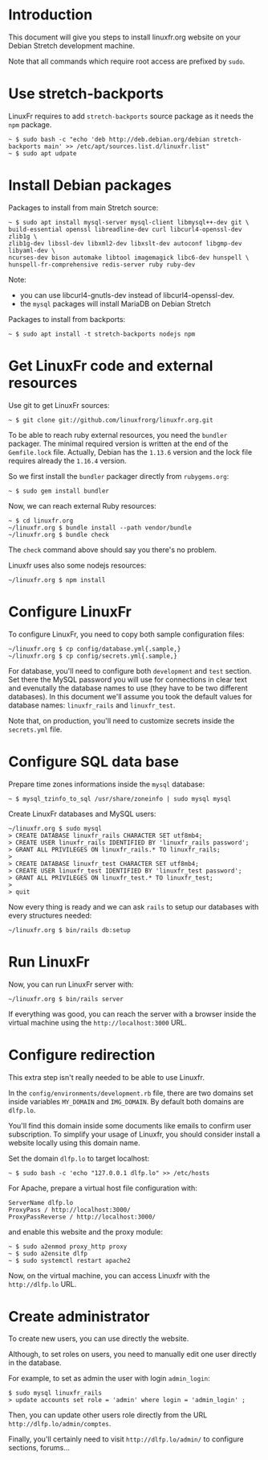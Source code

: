 # Introduction

This document will give you steps to install linuxfr.org website on your
Debian Stretch development machine.

Note that all commands which require root access are prefixed by `sudo`.

# Use stretch-backports

LinuxFr requires to add `stretch-backports` source package as it needs the `npm`
package.

```
~ $ sudo bash -c "echo 'deb http://deb.debian.org/debian stretch-backports main' >> /etc/apt/sources.list.d/linuxfr.list"
~ $ sudo apt udpate
```

# Install Debian packages

Packages to install from main Stretch source:

```
~ $ sudo apt install mysql-server mysql-client libmysql++-dev git \
build-essential openssl libreadline-dev curl libcurl4-openssl-dev zlib1g \
zlib1g-dev libssl-dev libxml2-dev libxslt-dev autoconf libgmp-dev libyaml-dev \
ncurses-dev bison automake libtool imagemagick libc6-dev hunspell \
hunspell-fr-comprehensive redis-server ruby ruby-dev
```

Note:
  * you can use libcurl4-gnutls-dev instead of libcurl4-openssl-dev.
  * the `mysql` packages will install MariaDB on Debian Stretch

Packages to install from backports:

```
~ $ sudo apt install -t stretch-backports nodejs npm
```

# Get LinuxFr code and external resources

Use git to get LinuxFr sources:

```
~ $ git clone git://github.com/linuxfrorg/linuxfr.org.git
```

To be able to reach ruby external resources, you need the `bundler` packager.
The minimal required version is written at the end of the `Gemfile.lock` file.
Actually, Debian has the `1.13.6` version and the lock file requires already
the `1.16.4` version.

So we first install the `bundler` packager directly from `rubygems.org`:

```
~ $ sudo gem install bundler
```

Now, we can reach external Ruby resources:

```
~ $ cd linuxfr.org
~/linuxfr.org $ bundle install --path vendor/bundle
~/linuxfr.org $ bundle check
```

The `check` command above should say you there's no problem.

Linuxfr uses also some nodejs resources:

```
~/linuxfr.org $ npm install
```

# Configure LinuxFr

To configure LinuxFr, you need to copy both sample configuration files:

```
~/linuxfr.org $ cp config/database.yml{.sample,}
~/linuxfr.org $ cp config/secrets.yml{.sample,}
```

For database, you'll need to configure both `development` and `test` section.
Set there the MySQL password you will use for connections in clear text and
evenutally the database names to use (they have to be two different databases).
In this document we'll assume you took the default values for database names:
`linuxfr_rails` and `linuxfr_test`.

Note that, on production, you'll need to customize secrets inside
the `secrets.yml` file.

# Configure SQL data base

Prepare time zones informations inside the `mysql` database:

```
~ $ mysql_tzinfo_to_sql /usr/share/zoneinfo | sudo mysql mysql
```

Create LinuxFr databases and MySQL users:

```
~/linuxfr.org $ sudo mysql
> CREATE DATABASE linuxfr_rails CHARACTER SET utf8mb4;
> CREATE USER linuxfr_rails IDENTIFIED BY 'linuxfr_rails password';
> GRANT ALL PRIVILEGES ON linuxfr_rails.* TO linuxfr_rails;
>
> CREATE DATABASE linuxfr_test CHARACTER SET utf8mb4;
> CREATE USER linuxfr_test IDENTIFIED BY 'linuxfr_test password';
> GRANT ALL PRIVILEGES ON linuxfr_test.* TO linuxfr_test;
>
> quit
```

Now every thing is ready and we can ask `rails` to setup our databases with
every structures needed:

```
~/linuxfr.org $ bin/rails db:setup
```

# Run LinuxFr

Now, you can run LinuxFr server with:

```
~/linuxfr.org $ bin/rails server
```

If everything was good, you can reach the server with a browser inside the
virtual machine using the `http://localhost:3000` URL.

# Configure redirection

This extra step isn't really needed to be able to use Linuxfr.

In the `config/environments/development.rb` file, there are two domains set
inside variables `MY_DOMAIN` and `IMG_DOMAIN`.
By default both domains are `dlfp.lo`.

You'll find this domain inside some documents like emails to confirm user
subscription. To simplify your usage of Linuxfr, you should consider install a
website locally using this domain name.

Set the domain `dlfp.lo` to target localhost:

```
~ $ sudo bash -c 'echo "127.0.0.1 dlfp.lo" >> /etc/hosts
```

For Apache, prepare a virtual host file configuration with:

```
ServerName dlfp.lo
ProxyPass / http://localhost:3000/
ProxyPassReverse / http://localhost:3000/
```

and enable this website and the proxy module:

```
~ $ sudo a2enmod proxy_http proxy
~ $ sudo a2ensite dlfp
~ $ sudo systemctl restart apache2
```

Now, on the virtual machine, you can access Linuxfr with the `http://dlfp.lo`
URL.

# Create administrator

To create new users, you can use directly the website.

Although, to set roles on users, you need to manually edit one user directly
in the database.

For example, to set as admin the user with login `admin_login`:

```
$ sudo mysql linuxfr_rails
> update accounts set role = 'admin' where login = 'admin_login' ;
```

Then, you can update other users role directly from the URL
`http://dlfp.lo/admin/comptes`.

Finally, you'll certainly need to visit `http://dlfp.lo/admin/` to
configure sections, forums...
